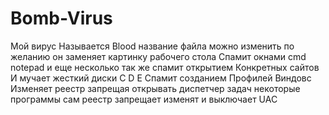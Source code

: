 # Bomb-Virus
Мой вирус  Называется Blood название файла можно изменить по желанию
он заменяет картинку рабочего стола
Спамит окнами cmd notepad и еще несколько
так же спамит открытием Конкретных сайтов
И мучает жесткий диски 
C
D
E
Спамит созданием Профилей Виндовс
Изменяет реестр
запрещая открывать диспетчер задач
некоторые программы
сам реестр запрещает изменят
и выключает UAC
